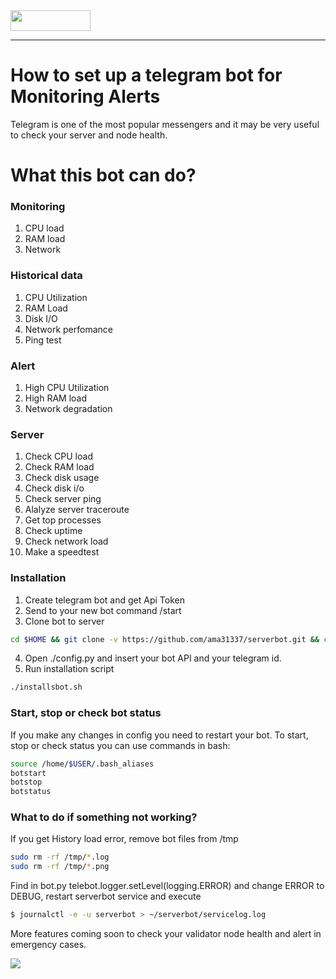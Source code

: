 <img src="https://vitalpoint.ai/wp-content/uploads/2020/06/near_logo-1.png"  width="128" height="33">

---
# How to set up a telegram bot for Monitoring Alerts

Telegram is one of the most popular messengers and it may be very useful to check your server and node health.

# What this bot can do?

###  Monitoring

 1. CPU load 
 2. RAM load
 3. Network

### Historical data
 1. CPU Utilization
 2. RAM Load
 3. Disk I/O
 4. Network perfomance 
 5. Ping test 

### Alert
 1. High CPU Utilization
 2. High RAM load
 3. Network degradation

### Server
 1. Check CPU load
 2. Check RAM load
 3. Check disk usage
 4. Check disk i/o
 5. Check server ping
 6. Alalyze server traceroute
 7. Get top processes
 8. Check uptime
 9. Check network load
 10. Make a speedtest

### Installation
 1. Create telegram bot and get Api Token
 2. Send to your new bot command /start
 3. Clone bot to server
```sh
cd $HOME && git clone -v https://github.com/ama31337/serverbot.git && cd ./serverbot && chmod +x ./installsbot.sh
```
 4. Open ./config.py and insert your bot API and your telegram id.
 5. Run installation script
```sh
./installsbot.sh
```

### Start, stop or check bot status
If you make any changes in config you need to restart your bot. To start, stop or check status you can use commands in bash:
```sh
source /home/$USER/.bash_aliases
botstart
botstop
botstatus
```

### What to do if something not working?
If you get History load error, remove bot files from /tmp
```sh
sudo rm -rf /tmp/*.log
sudo rm -rf /tmp/*.png
```
Find in bot.py telebot.logger.setLevel(logging.ERROR) and change ERROR to DEBUG, restart serverbot service and execute
```sh
$ journalctl -e -u serverbot > ~/serverbot/servicelog.log
```

More features coming soon to check your validator node health and alert in emergency cases.

<img src="https://github.com/ama31337/neartips/blob/master/manuals/near_node_alert.png">
